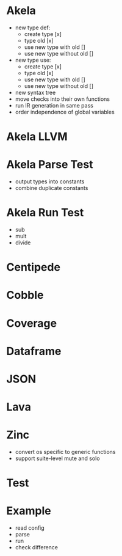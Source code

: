 # Akela
* new type def:
  * create type [x]
  * type old [x]
  * use new type with old []
  * use new type without old []
* new type use:
  * create type [x]
  * type old [x]
  * use new type with old []
  * use new type without old []
* new syntax tree
* move checks into their own functions
* run IR generation in same pass
* order independence of global variables

# Akela LLVM

# Akela Parse Test
* output types into constants
* combine duplicate constants

# Akela Run Test
* sub
* mult
* divide

# Centipede

# Cobble

# Coverage

# Dataframe

# JSON

# Lava

# Zinc
* convert os specific to generic functions
* support suite-level mute and solo

# Test

# Example
* read config
* parse
* run
* check difference
